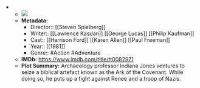 - 
    - ![](https://m.media-amazon.com/images/M/MV5BNTU2ODkyY2MtMjU1NC00NjE1LWEzYjgtMWQ3MzRhMTE0NDc0XkEyXkFqcGdeQXVyMjM4MzQ4OTQ@._V1_SX300.jpg)  
    - **Metadata:**
        - Director:: [[Steven Spielberg]]
        - Writer:: [[Lawrence Kasdan]] [[George Lucas]] [[Philip Kaufman]]
        - Cast:: [[Harrison Ford]] [[Karen Allen]] [[Paul Freeman]]
        - Year:: [[1981]]
        - Genre:: #Action #Adventure
    - **IMDb:** https://www.imdb.com/title/tt0082971
    - **Plot Summary:** Archaeology professor Indiana Jones ventures to seize a biblical artefact known as the Ark of the Covenant. While doing so, he puts up a fight against Renee and a troop of Nazis.
